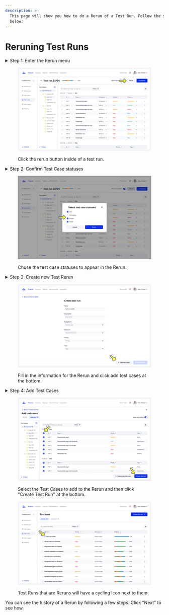 ```yaml
---
description: >-
  This page will show you how to do a Rerun of a Test Run. Follow the steps
  below:
---
```


# Reruning Test Runs

<details>

<summary>Step 1: Enter the Rerun menu</summary>

Inside a Test Run, click on the "Rerun" button to open the Rerun menu.

</details>

<figure><img src="../../../.gitbook/assets/Test runs - View test run (3).png" alt=""><figcaption><p>Click the rerun button inside of a test run.</p></figcaption></figure>

<details>

<summary>Step 2: Confirm Test Case statuses</summary>

Select and confirm the Test Cases with the associated statuses to appear in the Rerun.

</details>

<figure><img src="../../../.gitbook/assets/Test runs - Rerun.png" alt=""><figcaption><p>Chose the test case statuses to appear in the Rerun.</p></figcaption></figure>

<details>

<summary>Step 3: Create new Test Rerun</summary>

On the create Test Run screen fill in the information into the required fields. Then click "Add Test Cases"

</details>

<figure><img src="../../../.gitbook/assets/Test runs - Create test run (1).png" alt=""><figcaption><p>Fill in the information for the Rerun and click add test cases at the bottom.</p></figcaption></figure>

<details>

<summary>Step 4: Add Test Cases</summary>

On the Test Cases screen, add Test Cases to be added to the Rerun by ticking the check box next to them. Then select "Create Test Run"\
\
The Rerun will appear with a rotating arrow icon next to it in the Test Run Table View.

</details>

<div align="left"><figure><img src="../../../.gitbook/assets/Test runs - Create test run - Add test cases.png" alt=""><figcaption><p>Select the Test Cases to add to the Rerun and then click "Create Test Run" at the bottom.</p></figcaption></figure></div>

<figure><img src="../../../.gitbook/assets/Test runs.png" alt=""><figcaption><p>Test Runs that are Reruns will have a cycling Icon next to them.</p></figcaption></figure>

You can see the history of a Rerun by following a few steps. Click "Next" to see how.&#x20;
